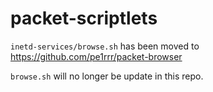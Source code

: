 # packet-scriptlets

``inetd-services/browse.sh`` has been moved to https://github.com/pe1rrr/packet-browser

``browse.sh`` will no longer be update in this repo.
